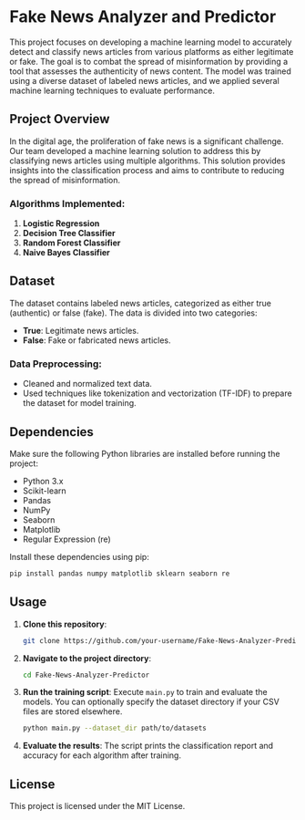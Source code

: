 
# Fake News Analyzer and Predictor

This project focuses on developing a machine learning model to accurately detect and classify news articles from various platforms as either legitimate or fake. The goal is to combat the spread of misinformation by providing a tool that assesses the authenticity of news content. The model was trained using a diverse dataset of labeled news articles, and we applied several machine learning techniques to evaluate performance.

## Project Overview

In the digital age, the proliferation of fake news is a significant challenge. Our team developed a machine learning solution to address this by classifying news articles using multiple algorithms. This solution provides insights into the classification process and aims to contribute to reducing the spread of misinformation.

### Algorithms Implemented:

1. **Logistic Regression**
2. **Decision Tree Classifier**
3. **Random Forest Classifier**
4. **Naive Bayes Classifier**

## Dataset

The dataset contains labeled news articles, categorized as either true (authentic) or false (fake). The data is divided into two categories:
- **True**: Legitimate news articles.
- **False**: Fake or fabricated news articles.

### Data Preprocessing:
- Cleaned and normalized text data.
- Used techniques like tokenization and vectorization (TF-IDF) to prepare the dataset for model training.

## Dependencies

Make sure the following Python libraries are installed before running the project:

- Python 3.x
- Scikit-learn
- Pandas
- NumPy
- Seaborn
- Matplotlib
- Regular Expression (re)

Install these dependencies using pip:

```bash
pip install pandas numpy matplotlib sklearn seaborn re
```

## Usage

1. **Clone this repository**:
   ```bash
   git clone https://github.com/your-username/Fake-News-Analyzer-Predictor.git
   ```

2. **Navigate to the project directory**:
   ```bash
   cd Fake-News-Analyzer-Predictor
   ```

3. **Run the training script**:
   Execute `main.py` to train and evaluate the models. You can optionally specify the dataset directory if your CSV files are stored elsewhere.
   ```bash
   python main.py --dataset_dir path/to/datasets
   ```

4. **Evaluate the results**:
   The script prints the classification report and accuracy for each algorithm after training.

## License

This project is licensed under the MIT License.
